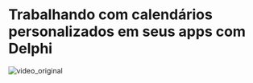 # Trabalhando com calendários personalizados em seus apps com Delphi

![video_original](https://youtu.be/fTa8vXRahSU)


